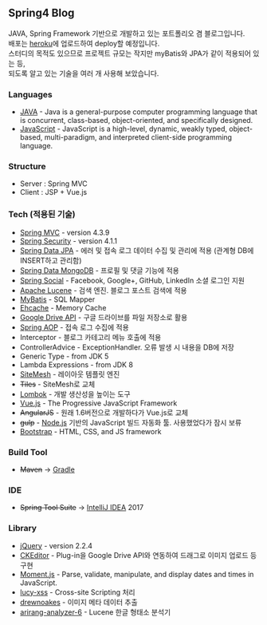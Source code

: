 ## Spring4 Blog

JAVA, Spring Framework 기반으로 개발하고 있는 포트폴리오 겸 블로그입니다.  
배포는 [heroku]에 업로드하여 deploy할 예정입니다.  
스터디의 목적도 있으므로 프로젝트 규모는 작지만 myBatis와 JPA가 같이 적용되어 있는 등,  
되도록 알고 있는 기술을 여러 개 사용해 보았습니다.

### Languages

* [JAVA] - Java is a general-purpose computer programming language that is concurrent, class-based, object-oriented, and specifically designed.
* [JavaScript] - JavaScript is a high-level, dynamic, weakly typed, object-based, multi-paradigm, and interpreted client-side programming language.

### Structure

* Server : Spring MVC  
* Client : JSP + Vue.js

### Tech (적용된 기술)

* [Spring MVC] - version 4.3.9
* [Spring Security] - version 4.1.1
* [Spring Data JPA] - 에러 및 접속 로그 데이터 수집 및 관리에 적용 (관계형 DB에 INSERT하고 관리함)
* [Spring Data MongoDB] - 프로필 및 댓글 기능에 적용
* [Spring Social] - Facebook, Google+, GitHub, LinkedIn 소셜 로그인 지원
* [Apache Lucene] - 검색 엔진. 블로그 포스트 검색에 적용
* [MyBatis] - SQL Mapper
* [Ehcache] - Memory Cache
* [Google Drive API] - 구글 드라이브를 파일 저장소로 활용
* [Spring AOP] - 접속 로그 수집에 적용
* Interceptor - 블로그 카테고리 메뉴 호출에 적용
* ControllerAdvice - ExceptionHandler. 오류 발생 시 내용을 DB에 저장
* Generic Type - from JDK 5
* Lambda Expressions - from JDK 8
* [SiteMesh] - 레이아웃 템플릿 엔진
* ~~Tiles~~ - SiteMesh로 교체
* [Lombok] - 개발 생산성을 높이는 도구
* [Vue.js] - The Progressive JavaScript Framework
* ~~AngularJS~~ - 원래 1.6버전으로 개발하다가 Vue.js로 교체
* ~~gulp~~ - [Node.js] 기반의 JavaScript 빌드 자동화 툴. 사용했었다가 잠시 보류
* [Bootstrap] - HTML, CSS, and JS framework

### Build Tool

* ~~Maven~~ → [Gradle]

### IDE

* ~~Spring Tool Suite~~ → [IntelliJ IDEA] 2017

### Library

* [jQuery] - version 2.2.4
* [CKEditor] - Plug-in을 Google Drive API와 연동하여 드래그로 이미지 업로드 등 구현
* [Moment.js] - Parse, validate, manipulate, and display dates and times in JavaScript.
* [lucy-xss] - Cross-site Scripting 처리
* [drewnoakes] - 이미지 메타 데이터 추출
* [arirang-analyzer-6] - Lucene 한글 형태소 분석기

[//]: # (These are reference links used in the body of this note and get stripped out when the markdown processor does its job. There is no need to format nicely because it shouldn't be seen. Thanks SO - http://stackoverflow.com/questions/4823468/store-comments-in-markdown-syntax)

   [JAVA]: <http://java.oracle.com>
   [JavaScript]: <https://developer.mozilla.org/ko/docs/Web/JavaScript>
   [heroku]: <https://www.heroku.com>
   [Node.js]: <http://nodejs.org>
   [Spring MVC]: <https://spring.io>
   [Spring Security]: <https://projects.spring.io/spring-security/>
   [Spring Data JPA]: <https://projects.spring.io/spring-data-jpa/>
   [Spring Data MongoDB]: <https://projects.spring.io/spring-data-mongodb/>
   [Spring Social]: <https://projects.spring.io/spring-social/>
   [Apache Lucene]: <https://lucene.apache.org/core/>
   [MyBatis]: <http://www.mybatis.org/mybatis-3/>
   [Ehcache]: <http://www.ehcache.org>
   [Google Drive API]: <https://developers.google.com/drive/>
   [Spring AOP]: <https://docs.spring.io/spring/docs/current/spring-framework-reference/html/aop.html>
   [SiteMesh]: <http://wiki.sitemesh.org/wiki/display/sitemesh/Home>
   [Lombok]: <https://projectlombok.org>
   [Vue.js]: <https://vuejs.org>
   [AngularJS]: <https://angularjs.org>
   [Bootstrap]: <http://getbootstrap.com>
   [Gradle]: <https://gradle.org>
   [IntelliJ IDEA]: <https://www.jetbrains.com/idea/>
   [jQuery]: <https://jquery.com/>
   [Moment.js]: <https://momentjs.com>
   [CKEditor]: <http://ckeditor.com>
   [lucy-xss]: <https://github.com/naver/lucy-xss-filter>
   [drewnoakes]: <https://github.com/drewnoakes/metadata-extractor>
   [arirang-analyzer-6]: <https://github.com/korlucene>
